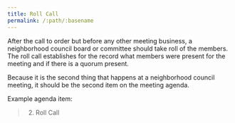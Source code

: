 ```yaml
---
title: Roll Call
permalink: /:path/:basename
---
```


After the call to order
but before
any other meeting business,
a neighborhood council board or committee
should take roll
of the members.
The roll call establishes
for the record
what members were present
for the meeting
and if there is
a quorum present.

Because it is
the second thing
that happens
at a neighborhood council meeting,
it should be
the second item
on the meeting agenda.

Example agenda item:

> 2. Roll Call
